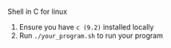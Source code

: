 Shell in C for linux

1. Ensure you have `c (9.2)` installed locally
2. Run `./your_program.sh` to run your program 